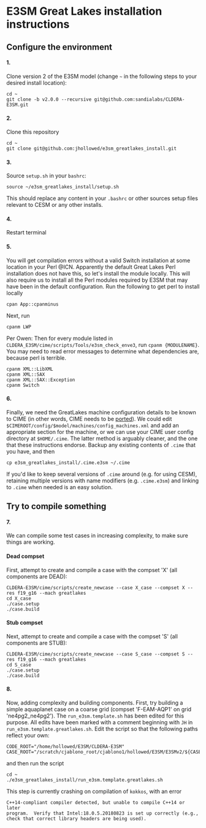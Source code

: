# E3SM Great Lakes installation instructions

## Configure the environment

#### 1. 
Clone version 2 of the E3SM model (change `~` in the following steps to your desired install location):

```
cd ~
git clone -b v2.0.0 --recursive git@github.com:sandialabs/CLDERA-E3SM.git
```
    
#### 2. 
Clone this repository
  
```
cd ~
git clone git@github.com:jhollowed/e3sm_greatlakes_install.git
```
    
#### 3. 
Source `setup.sh` in your `bashrc`:
    
``` 
source ~/e3sm_greatlakes_install/setup.sh
```
    
This should replace any content in your `.bashrc` or other sources setup files relevant to CESM or any other installs.
 
#### 4. 
Restart terminal

#### 5. 
You will get compilation errors without a valid Switch installation at some location in your Perl @ICN. Apparently the default Great Lakes Perl installation does not have this, so let's install the module locally. This will also require us to install all the Perl modules required by E3SM that may have been in the default configuration. Run the following to get perl to install locally
```
cpan App::cpanminus
``` 
Next, run
```
cpanm LWP
```
Per Owen: Then for every module listed in `CLDERA_E3SM/cime/scripts/Tools/e3sm_check_enve3`, run `cpanm {MODULENAME}`. You may need to read error messages to determine what dependencies are, because perl is terrible.
```
cpanm XML::LibXML
cpanm XML::SAX
cpanm XML::SAX::Exception
cpanm Switch
```

#### 6. 
Finally, we need the GreatLakes machine configuration details to be known to CIME (in other words, CIME needs to be [ported](https://esmci.github.io/cime/versions/master/html/users_guide/porting-cime.html)). We could edit `$CIMEROOT/config/$model/machines/config_machines.xml` and add an appropriate section for the machine, or we can use your CIME user config directory at `$HOME/.cime`. The latter method is arguably cleaner, and the one that these instructions endorse. Backup any existing contents of `.cime` that you have, and then
```
cp e3sm_greatlakes_install/.cime.e3sm ~/.cime
```
If you'd like to keep several versions of `.cime` around (e.g. for using CESM), retaining multiple versions with name modifiers (e.g. `.cime.e3sm`) and linking to `.cime` when needed is an easy solution.

## Try to compile something

#### 7. 
We can compile some test cases in increasing complexity, to make sure things are working.

#### Dead compset
 First, attempt to create and compile a case with the compset 'X' (all components are DEAD):
```
CLDERA-E3SM/cime/scripts/create_newcase --case X_case --compset X --res f19_g16 --mach greatlakes
cd X_case
./case.setup
./case.build
```

#### Stub compset
Next, attempt to create and compile a case with the compset 'S' (all components are STUB):
```
CLDERA-E3SM/cime/scripts/create_newcase --case S_case --compset S --res f19_g16 --mach greatlakes
cd S_case
./case.setup
./case.build
```

#### 8. 
Now, adding complexity and building components. First, try building a simple aquaplanet case on a coarse grid (compset 'F-EAM-AQP1' on grid 'ne4pg2_ne4pg2'). The `run_e3sm.template.sh` has been edited for this purpose. All edits have been marked with a comment beginning with `JH` in `run_e3sm.template.greatlakes.sh`. Edit the script so that the following paths reflect your own:
```
CODE_ROOT="/home/hollowed/E3SM/CLDERA-E3SM"
CASE_ROOT="/scratch/cjablono_root/cjablono1/hollowed/E3SM/E3SMv2/${CASE_NAME}"
```
and then run the script
```
cd ~
./e3sm_greatlakes_install/run_e3sm.template.greatlakes.sh
```

This step is currently crashing on compilation of `kokkos`, with an error
```
C++14-compliant compiler detected, but unable to compile C++14 or later
program.  Verify that Intel:18.0.5.20180823 is set up correctly (e.g.,
check that correct library headers are being used).
```
